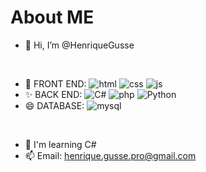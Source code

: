 # About ME 

- 👋 Hi, I’m @HenriqueGusse
<br/>

- 👀 FRONT END:
![html](https://img.shields.io/badge/HTML5-E34F26?style=for-the-badge&logo=html5&logoColor=white)
![css](https://img.shields.io/badge/CSS3-1572B6?style=for-the-badge&logo=css3&logoColor=white)
![js](https://img.shields.io/badge/JavaScript-323330?style=for-the-badge&logo=javascript&logoColor=F7DF1E)
- ✨ BACK END:
![C#](https://img.shields.io/badge/c%23-%23239120.svg?style=for-the-badge&amp;logo=c-sharp&amp;logoColor=white)
![php](https://img.shields.io/badge/PHP-777BB4?style=for-the-badge&logo=php&logoColor=white)
![Python](https://img.shields.io/badge/Python-3776AB?logo=python&logoColor=white&style=for-the-badge)
- 😄 DATABASE: 
![mysql](https://img.shields.io/badge/MySQL-005C84?style=for-the-badge&logo=mysql&logoColor=white)
<br/>

- 🌱 I'm learning C#
- 📫 Email: henrique.gusse.pro@gmail.com

<!---
HenriqueGusse/HenriqueGusse is a ✨ special ✨ repository because its `README.md` (this file) appears on your GitHub profile.
You can click the Preview link to take a look at your changes.
--->
